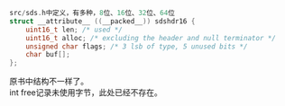 ```c
src/sds.h中定义，有多种，8位、16位、32位、64位
struct __attribute__ ((__packed__)) sdshdr16 {
    uint16_t len; /* used */
    uint16_t alloc; /* excluding the header and null terminator */
    unsigned char flags; /* 3 lsb of type, 5 unused bits */
    char buf[];
};
```
原书中结构不一样了。  
int free记录未使用字节，此处已经不存在。  
